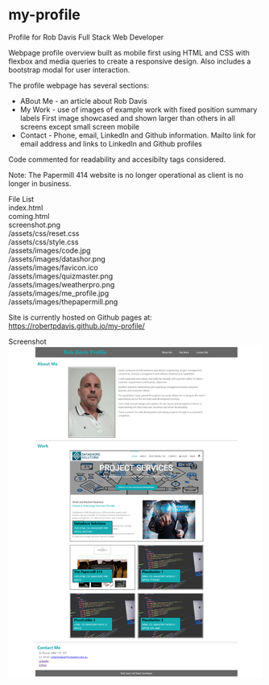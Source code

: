 # my-profile

Profile for Rob Davis Full Stack Web Developer

Webpage profile overview built as mobile first using HTML and CSS with flexbox and media queries to create a responsive design. Also includes a bootstrap modal for user interaction. 

The profile webpage has several sections:

* ABout Me - an article about Rob Davis
* My Work -  use of images of example work with fixed position summary labels
             First image showcased and shown larger than others in all screens
             except small screen mobile
* Contact -  Phone, email, LinkedIn and Github information. Mailto link for email 
             address and links to LinkedIn and Github profiles

Code commented for readability and accesibilty tags considered.

Note: The Papermill 414 website is no longer operational as client is no longer in business.

File List <br/>
index.html <br/>
coming.html <br/>
screenshot.png <br/>
/assets/css/reset.css <br/>
/assets/css/style.css <br/>
/assets/images/code.jpg <br/>
/assets/images/datashor.png <br/>
/assets/images/favicon.ico <br/>
/assets/images/quizmaster.png <br/>
/assets/images/weatherpro.png <br/>
/assets/images/me_profile.jpg <br/>
/assets/images/thepapermill.png <br/>

Site is currently hosted on Github pages at: https://robertpdavis.github.io/my-profile/ 

Screenshot
![Webpage screenshot](https://github.com/robertpdavis/my-profile/blob/main/screenshot.png "Screenshot of webpage")